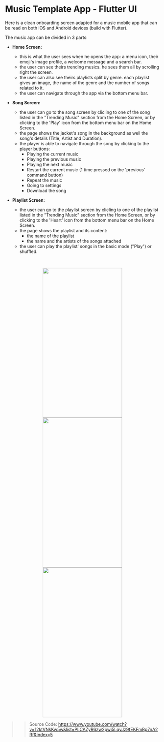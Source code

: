 # Music Template App  - Flutter UI

Here is a clean onboarding screen adapted for a music mobile app that can be read on both iOS and Android devices (build with Flutter). 

The music app can be divided in 3 parts: 
- **Home Screen:** 
    - this is what the user sees when he opens the app: a menu icon, their emoji's image profile, a welcome message and a search bar.
    - the user can see theirs trending musics. he sees them all by scrolling right the screen.
    - the user can also see theirs playlists split by genre. each playlist gives an image, the name of the genre and the number of songs related to it.
    - the user can navigate through the app via the bottom menu bar.

- **Song Screen:**
    - the user can go to the song screen by clicling to one of the song listed in the "Trending Music" section from the Home Screen, or by clicking to the 'Play' icon from the bottom menu bar on the Home Screen.
    - the page shows the jacket's song in the background as well the song's details (Title, Artist and Duration). 
    - the player is able to navigate through the song by clicking to the player buttons:  
      - Playing the current music 
      - Playing the previous music 
      - Playing the next music
      - Restart the current music (1 time pressed on the 'previous' command button)
      - Repeat the music
      - Going to settings
      - Download the song

- **Playlist Screen:**
    - the user can go to the playlist screen by clicling to one of the playlist listed in the "Trending Music" section from the Home Screen, or by clicking to the 'Heart' icon from the bottom menu bar on the Home Screen.
    - the page shows the playlist and its content: 
      - the name of the playlist 
      - the name and the artists of the songs attached 
    - the user can play the playlist' songs in the basic mode ("Play") or shuffled. 
    
<br />
<p align="center">
<img src="https://www.cjoint.com/doc/23_05/MEhxYnYZQ7R_Screenshot-2023-05-08-at-01.49.11.png" height="487" width="259">
<img src="https://www.cjoint.com/doc/23_05/MEhxYPWHHdR_Screenshot-2023-05-08-at-01.49.23.png" height="487" width="259">
<img src="https://www.cjoint.com/doc/23_05/MEhxZkh5z2R_Screenshot-2023-05-08-at-01.49.35.png" height="487" width="259">
    
    
>> Source Code: 
https://www.youtube.com/watch?v=12ktVNkKw5w&list=PLCAZyR6zw2pwi5LqvJz9fEKFmBp7nA2Rf&index=5
